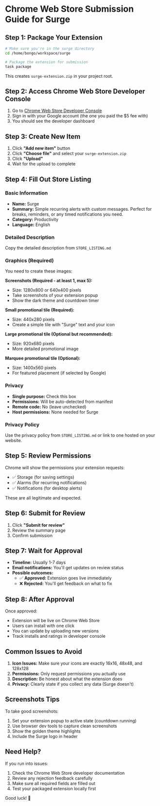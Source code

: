 # Chrome Web Store Submission Guide for Surge

## Step 1: Package Your Extension

```bash
# Make sure you're in the surge directory
cd /home/bongo/workspace/surge

# Package the extension for submission
task package
```

This creates `surge-extension.zip` in your project root.

## Step 2: Access Chrome Web Store Developer Console

1. Go to [Chrome Web Store Developer Console](https://chrome.google.com/webstore/devconsole/)
2. Sign in with your Google account (the one you paid the $5 fee with)
3. You should see the developer dashboard

## Step 3: Create New Item

1. Click **"Add new item"** button
2. Click **"Choose file"** and select your `surge-extension.zip`
3. Click **"Upload"**
4. Wait for the upload to complete

## Step 4: Fill Out Store Listing

### Basic Information
- **Name:** Surge
- **Summary:** Simple recurring alerts with custom messages. Perfect for breaks, reminders, or any timed notifications you need.
- **Category:** Productivity
- **Language:** English

### Detailed Description
Copy the detailed description from `STORE_LISTING.md`

### Graphics (Required)
You need to create these images:

**Screenshots (Required - at least 1, max 5):**
- Size: 1280x800 or 640x400 pixels
- Take screenshots of your extension popup
- Show the dark theme and countdown timer

**Small promotional tile (Required):**
- Size: 440x280 pixels  
- Create a simple tile with "Surge" text and your icon

**Large promotional tile (Optional but recommended):**
- Size: 920x680 pixels
- More detailed promotional image

**Marquee promotional tile (Optional):**
- Size: 1400x560 pixels
- For featured placement (if selected by Google)

### Privacy
- **Single purpose:** Check this box
- **Permissions:** Will be auto-detected from manifest
- **Remote code:** No (leave unchecked)
- **Host permissions:** None needed for Surge

### Privacy Policy
Use the privacy policy from `STORE_LISTING.md` or link to one hosted on your website.

## Step 5: Review Permissions

Chrome will show the permissions your extension requests:
- ✅ Storage (for saving settings)
- ✅ Alarms (for recurring notifications)
- ✅ Notifications (for desktop alerts)

These are all legitimate and expected.

## Step 6: Submit for Review

1. Click **"Submit for review"**
2. Review the summary page
3. Confirm submission

## Step 7: Wait for Approval

- **Timeline:** Usually 1-7 days
- **Email notifications:** You'll get updates on review status
- **Possible outcomes:**
  - ✅ **Approved:** Extension goes live immediately
  - ❌ **Rejected:** You'll get feedback on what to fix

## Step 8: After Approval

Once approved:
- Extension will be live on Chrome Web Store
- Users can install with one click
- You can update by uploading new versions
- Track installs and ratings in developer console

## Common Issues to Avoid

1. **Icon Issues:** Make sure your icons are exactly 16x16, 48x48, and 128x128
2. **Permissions:** Only request permissions you actually use
3. **Description:** Be honest about what the extension does
4. **Privacy:** Clearly state if you collect any data (Surge doesn't)

## Screenshots Tips

To take good screenshots:
1. Set your extension popup to active state (countdown running)
2. Use browser dev tools to capture clean screenshots
3. Show the golden theme highlights
4. Include the Surge logo in header

## Need Help?

If you run into issues:
1. Check the Chrome Web Store developer documentation
2. Review any rejection feedback carefully  
3. Make sure all required fields are filled out
4. Test your packaged extension locally first

Good luck! 🚀